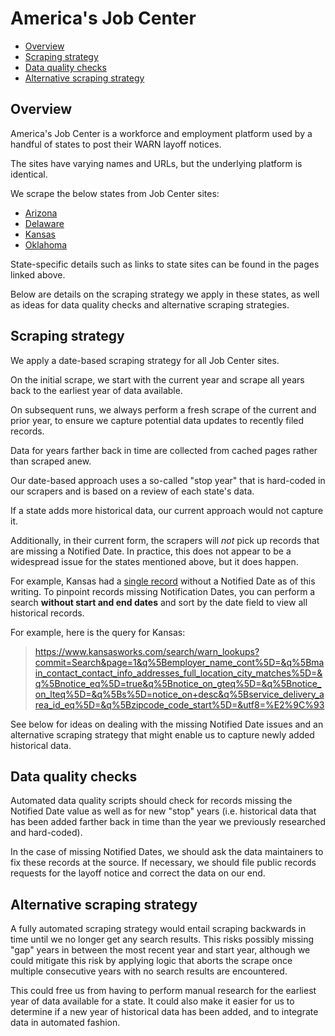 # America's Job Center

- [Overview](#overview)
- [Scraping strategy](#scraping-strategy)
- [Data quality checks](#data-quality-checks)
- [Alternative scraping strategy](#alternative-scraping-strategy)

## Overview

America's Job Center is a workforce and employment platform used by a
handful of states to post their WARN layoff notices.

The sites have varying names and URLs, but the underlying platform is
identical.

We scrape the below states from Job Center sites:

* [Arizona](/docs/az.md)
* [Delaware](/docs/de.md)
* [Kansas](/docs/ks.md)
* [Oklahoma](/docs/ok.md)

State-specific details such as links to state sites can be found in
the pages linked above.

Below are details on the scraping strategy we apply in these states,
as well as ideas for data quality checks and alternative scraping
strategies.

## Scraping strategy

We apply a date-based scraping strategy for all Job Center sites.

On the initial scrape, we start with the current year and scrape all years back to the earliest year of data available.

On subsequent runs, we always perform a fresh scrape of the current and prior year, to ensure we capture potential
data updates to recently filed records.


Data for years farther back in time are collected from cached pages rather than scraped anew.

Our date-based approach uses a so-called "stop year" that is hard-coded in our scrapers and
is based on a review of each state's data.

If a state adds more historical data, our current approach would not capture it.

Additionally, in their current form, the scrapers will *not* pick up records that are missing a Notified Date.
In practice, this does not appear to be a widespread issue for the states mentioned above, but it does happen.

For example, Kansas had a [single record](https://www.kansasworks.com/search/warn_lookups/64) without a Notified Date
as of this writing. To pinpoint records missing Notification Dates, you can perform a
search **without start and end dates** and sort by the date field to view all historical records.

For example, here is the query for Kansas:

> https://www.kansasworks.com/search/warn_lookups?commit=Search&page=1&q%5Bemployer_name_cont%5D=&q%5Bmain_contact_contact_info_addresses_full_location_city_matches%5D=&q%5Bnotice_eq%5D=true&q%5Bnotice_on_gteq%5D=&q%5Bnotice_on_lteq%5D=&q%5Bs%5D=notice_on+desc&q%5Bservice_delivery_area_id_eq%5D=&q%5Bzipcode_code_start%5D=&utf8=%E2%9C%93

See below for ideas on dealing with the missing Notified Date issues and an alternative scraping strategy that might
enable us to capture newly added historical data.

## Data quality checks

Automated data quality scripts should check for records missing the Notified Date value as well as for new "stop" years
(i.e. historical data that has been added farther back in time than the year we previously researched and hard-coded).

In the case of missing Notified Dates, we should ask the data maintainers to fix these records
at the source. If necessary, we should file public records requests for the layoff notice
and correct the data on our end.

## Alternative scraping strategy

A fully automated scraping strategy would entail scraping backwards in time until we no longer get any search results.
This risks possibly missing "gap" years in between the most recent year and start year, although we
could mitigate this risk by applying logic that aborts the scrape once multiple consecutive years
with no search results are encountered.

This could free us from having to perform manual research for the earliest year of data available for a state.
It could also make it easier for us to determine if a new year of historical data has been added, and to integrate
data in automated fashion.
